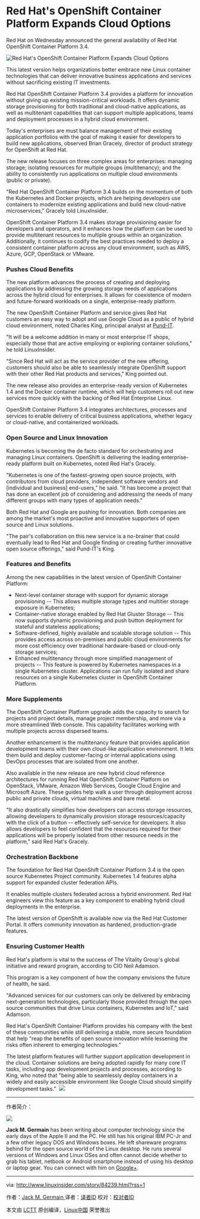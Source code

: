 Red Hat's OpenShift Container Platform Expands Cloud Options
============================================================

Red Hat on Wednesday announced the general availability of Red Hat OpenShift Container Platform 3.4.

 ![Red Hat's OpenShift Container Platform Expands Cloud Options](http://www.linuxinsider.com/ai/465314/red-hat-openshift.jpg) 

This latest version helps organizations better embrace new Linux container technologies that can deliver innovative business applications and services without sacrificing existing IT investments.

Red Hat OpenShift Container Platform 3.4 provides a platform for innovation without giving up existing mission-critical workloads. It offers dynamic storage provisioning for both traditional and cloud-native applications, as well as multitenant capabilities that can support multiple applications, teams and deployment processes in a hybrid cloud environment.

Today's enterprises are must balance management of their existing application portfolios with the goal of making it easier for developers to build new applications, observed Brian Gracely, director of product strategy for OpenShift at Red Hat.

The new release focuses on three complex areas for enterprises: managing storage; isolating resources for multiple groups (multitenancy); and the ability to consistently run applications on multiple cloud environments (public or private).

"Red Hat OpenShift Container Platform 3.4 builds on the momentum of both the Kubernetes and Docker projects, which are helping developers use containers to modernize existing applications and build new cloud-native microservices," Gracely told LinuxInsider.

OpenShift Container Platform 3.4 makes storage provisioning easier for developers and operators, and it enhances how the platform can be used to provide multitenant resources to multiple groups within an organization. Additionally, it continues to codify the best practices needed to deploy a consistent container platform across any cloud environment, such as AWS, Azure, GCP, OpenStack or VMware.

### Pushes Cloud Benefits

The new platform advances the process of creating and deploying applications by addressing the growing storage needs of applications across the hybrid cloud for enterprises. It allows for coexistence of modern and future-forward workloads on a single, enterprise-ready platform.

The new OpenShift Container Platform and service gives Red Hat customers an easy way to adopt and use Google Cloud as a public of hybrid cloud environment, noted Charles King, principal analyst at [Pund-IT][1].

"It will be a welcome addition in many or most enterprise IT shops, especially those that are active employing or exploring container solutions," he told LinuxInsider.

"Since Red Hat will act as the service provider of the new offering, customers should also be able to seamlessly integrate OpenShift support with their other Red Hat products and services," King pointed out.

The new release also provides an enterprise-ready version of Kubernetes 1.4 and the Docker container runtime, which will help customers roll out new services more quickly with the backing of Red Hat Enterprise Linux.

OpenShift Container Platform 3.4 integrates architectures, processes and services to enable delivery of critical business applications, whether legacy or cloud-native, and containerized workloads.

### Open Source and Linux Innovation

Kubernetes is becoming the de facto standard for orchestrating and managing Linux containers. OpenShift is delivering the leading enterprise-ready platform built on Kubernetes, noted Red Hat's Gracely.

"Kubernetes is one of the fastest-growing open source projects, with contributors from cloud providers, independent software vendors and [individual and business] end-users," he said. "It has become a project that has done an excellent job of considering and addressing the needs of many different groups with many types of application needs."

Both Red Hat and Google are pushing for innovation. Both companies are among the market's most proactive and innovative supporters of open source and Linux solutions.

"The pair's collaboration on this new service is a no-brainer that could eventually lead to Red Hat and Google finding or creating further innovative open source offerings," said Pund-IT's King.

### Features and Benefits

Among the new capabilities in the latest version of OpenShift Container Platform:

*   Next-level container storage with support for dynamic storage provisioning -- This allows multiple storage types and multitier storage exposure in Kubernetes;
*   Container-native storage enabled by Red Hat Gluster Storage -- This now supports dynamic provisioning and push button deployment for stateful and stateless applications;
*   Software-defined, highly available and scalable storage solution -- This provides access across on-premises and public cloud environments for more cost efficiency over traditional hardware-based or cloud-only storage services;
*   Enhanced multitenancy through more simplified management of projects -- This feature is powered by Kubernetes namespaces in a single Kubernetes cluster. Applications can run fully isolated and share resources on a single Kubernetes cluster in OpenShift Container Platform.

### More Supplements

The OpenShift Container Platform upgrade adds the capacity to search for projects and project details, manage project membership, and more via a more streamlined Web console. This capability facilitates working with multiple projects across dispersed teams.

Another enhancement is the multitenancy feature that provides application development teams with their own cloud-like application environment. It lets them build and deploy customer-facing or internal applications using DevOps processes that are isolated from one another.

Also available in the new release are new hybrid cloud reference architectures for running Red Hat OpenShift Container Platform on OpenStack, VMware, Amazon Web Services, Google Cloud Engine and Microsoft Azure. These guides help walk a user through deployment across public and private clouds, virtual machines and bare metal.

"It also drastically simplifies how developers can access storage resources, allowing developers to dynamically provision storage resources/capacity with the click of a button -- effectively self-service for developers. It also allows developers to feel confident that the resources required for their applications will be properly isolated from other resource needs in the platform," said Red Hat's Gracely.

### Orchestration Backbone

The foundation for Red Hat OpenShift Container Platform 3.4 is the open source Kubernetes Project community. Kubernetes 1.4 features alpha support for expanded cluster federation APIs.

It enables multiple clusters federated across a hybrid environment. Red Hat engineers view this feature as a key component to enabling hybrid cloud deployments in the enterprise.

The latest version of OpenShift is available now via the Red Hat Customer Portal. It offers community innovation as hardened, production-grade features.

### Ensuring Customer Health

Red Hat's platform is vital to the success of The Vitality Group's global initiative and reward program, according to CIO Neil Adamson.

This program is a key component of how the company envisions the future of health, he said.

"Advanced services for our customers can only be delivered by embracing next-generation technologies, particularly those provided through the open source communities that drive Linux containers, Kubernetes and IoT," said Adamson.

Red Hat's OpenShift Container Platform provides his company with the best of these communities while still delivering a stable, more secure foundation that help "reap the benefits of open source innovation while lessening the risks often inherent to emerging technologies."

The latest platform features will further support application development in the cloud. Container solutions are being adopted rapidly for many core IT tasks, including app development projects and processes, according to King, who noted that "being able to seamlessly deploy containers in a widely and easily accessible environment like Google Cloud should simplify development tasks." 
 ![](http://www.ectnews.com/images/end-enn.gif) 

--------------------------------------------------------------------------------

作者简介：

![](http://www.linuxinsider.com/ai/465314/red-hat-openshift.jpg)

**Jack M. Germain** has been writing about computer technology since the early days of the Apple II and the PC. He still has his original IBM PC-Jr and a few other legacy DOS and Windows boxes. He left shareware programs behind for the open source world of the Linux desktop. He runs several versions of Windows and Linux OSes and often cannot decide whether to grab his tablet, netbook or Android smartphone instead of using his desktop or laptop gear. You can connect with him on [Google+][2].

--------------------------------------------------------------------------------

via: http://www.linuxinsider.com/story/84239.html?rss=1

作者：[Jack M. Germain ][a]
译者：[译者ID](https://github.com/译者ID)
校对：[校对者ID](https://github.com/校对者ID)

本文由 [LCTT](https://github.com/LCTT/TranslateProject) 原创编译，[Linux中国](https://linux.cn/) 荣誉推出

[a]:https://plus.google.com/116242401898170634809?rel=author
[1]:http://www.pund-it.com/
[2]:https://plus.google.com/116242401898170634809?rel=author
